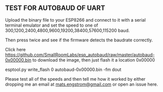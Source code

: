 ## TEST FOR AUTOBAUD OF UART

Upload the binary file to your ESP8266 and connect to it
with a serial terminal emulator and set the speed to one of
300,1200,2400,4800,9600,19200,38400,57600,115200 baud.

Then press <enter> twice and see if the firmware detects the baudrate
correctly.

Click here https://github.com/SmallRoomLabs/esp_autobaud/raw/master/autobaud-0x00000.bin to download the image, then just flash it a location 0x00000

esptool.py write_flash 0 autobaud-0x00000.bin -fm dout
  
Please test all of the speeds and then tell me how it worked by either dropping me an email at mats.engstrom@gmail.com or open an issue here.

